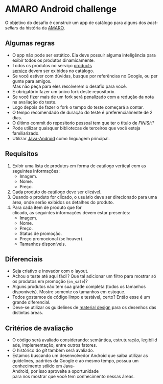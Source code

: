 # AMARO Android challenge
O objetivo do desafio é construir um app de catálogo para alguns dos *best-sellers* da história da [AMARO](https://amaro.com/).

## Algumas regras
* O app não pode ser estático. Ela deve possuir alguma inteligência para exibir todos os produtos dinamicamente.
* Todos os produtos no serviço [products service](http://www.mocky.io/v2/59b6a65a0f0000e90471257d) devem ser exibidos no catálogo.
* Se você estiver com dúvidas, busque por referências no Google, ou pergunte para amigos.
Mas não peça para eles resolverem o desafio para você.
* É obrigatório fazer um único fork deste repositorio.
* Se você fizer mais de um fork será penalizado com a redução da nota na avaliação do teste.
* Logo depois de fazer o fork o tempo do teste começará a contar.
* O tempo recomendado de duração do teste é preferencialmente de 2 dias.
* O último commit do repositorio pessoal tem que ter o titulo de *FINISH!*
* Pode utilizar quaisquer bibliotecas de terceiros que você esteja familiarizado.
* Utilizar [Java-Android](https://developer.android.com/about/versions/nougat/android-7.0.html) como linguagem principal.

## Requisitos
1. Exibir uma lista de produtos em forma de catálogo vertical com as seguintes informações:
    - Imagem.
    - Nome.
    - Preço. 
2. Cada produto do catálogo deve ser clicável. 
3. Quando o produto for clicado, o usuário deve ser direcionado para uma área, onde serão exibidos os detalhes do produto.
4. Para cada item de produto que for clicado, as seguintes informações devem estar presentes:
    - Imagem.
    - Nome.
    - Preço.
    - Status de promoção.
    - Preço promocional (se houver).
    - Tamanhos disponíveis.

## Diferenciais
* Seja criativo e inovador com o layout.
* Achou o teste até aqui fácil? Que tal adicionar um filtro para mostrar só os produtos em promoção (`on_sale`)?
* Alguns produtos não tem sua grade completa (todos os tamanhos disponíveis). Mostre somente os tamanhos em estoque.
* Todos gostamos de código limpo e testável, certo? Então esse é um grande diferencial.
* Deve-se utilizar os guidelines de [material design](https://getmdl.io/components/index.html) para os desenhos das distintas áreas.

## Critérios de avaliação
* O código será avaliado considerando: semântica, estruturação, legibilidade, implementação, entre outros fatores.
* O histórico do *git* também será avaliado.
* Estamos buscando um desenvolvedor Android que saiba utilizar as guidelines, padrões da Google e ao mesmo tempo, possua um conhecimento sólido em Java-Android, por isso aproveite a oportunidade para nos mostrar que você tem conhecimento nessas áreas.
